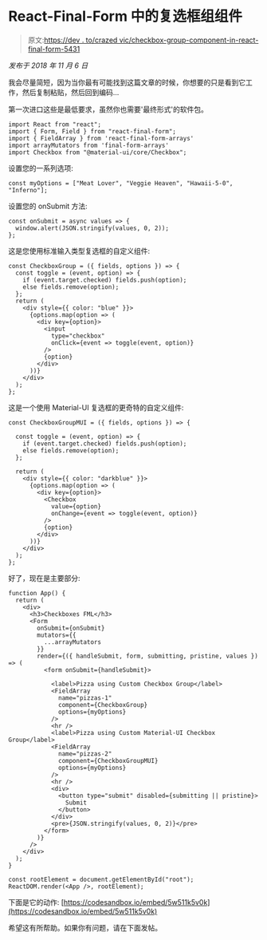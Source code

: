 # React-Final-Form 中的复选框组组件

> 原文:[https://dev . to/crazed vic/checkbox-group-component-in-react-final-form-5431](https://dev.to/crazedvic/checkbox-group-component-in-react-final-form-5431)

*发布于 2018 年 11 月 6 日*

我会尽量简短，因为当你最有可能找到这篇文章的时候，你想要的只是看到它工作，然后复制粘贴，然后回到编码...

第一次进口这些是最低要求，虽然你也需要'最终形式'的软件包。

```
import React from "react";
import { Form, Field } from "react-final-form";
import { FieldArray } from 'react-final-form-arrays'
import arrayMutators from 'final-form-arrays'
import Checkbox from "@material-ui/core/Checkbox"; 
```

设置您的一系列选项:

```
const myOptions = ["Meat Lover", "Veggie Heaven", "Hawaii-5-0", "Inferno"]; 
```

设置您的 onSubmit 方法:

```
const onSubmit = async values => {
  window.alert(JSON.stringify(values, 0, 2));
}; 
```

这是您使用标准输入类型复选框的自定义组件:

```
const CheckboxGroup = ({ fields, options }) => {
  const toggle = (event, option) => {
    if (event.target.checked) fields.push(option);
    else fields.remove(option);
  };
  return (
    <div style={{ color: "blue" }}>
      {options.map(option => (
        <div key={option}>
          <input
            type="checkbox"
            onClick={event => toggle(event, option)}
          />
          {option}
        </div>
      ))}
    </div>
  );
}; 
```

这是一个使用 Material-UI 复选框的更奇特的自定义组件:

```
const CheckboxGroupMUI = ({ fields, options }) => {

  const toggle = (event, option) => {
    if (event.target.checked) fields.push(option);
    else fields.remove(option);
  };

  return (
    <div style={{ color: "darkblue" }}>
      {options.map(option => (
        <div key={option}>
          <Checkbox
            value={option}
            onChange={event => toggle(event, option)}
          />
          {option}         
        </div>
      ))}
    </div>
  );
}; 
```

好了，现在是主要部分:

```
function App() {
  return (
    <div>
      <h3>Checkboxes FML</h3>     
      <Form
        onSubmit={onSubmit}
        mutators={{
          ...arrayMutators
        }}
        render={({ handleSubmit, form, submitting, pristine, values }) => (
          <form onSubmit={handleSubmit}>

            <label>Pizza using Custom Checkbox Group</label>
            <FieldArray
              name="pizzas-1"
              component={CheckboxGroup}
              options={myOptions}
            />
            <hr />
            <label>Pizza using Custom Material-UI Checkbox Group</label>
            <FieldArray
              name="pizzas-2"
              component={CheckboxGroupMUI}
              options={myOptions}
            />
            <hr />
            <div>
              <button type="submit" disabled={submitting || pristine}>
                Submit
              </button>
            </div>
            <pre>{JSON.stringify(values, 0, 2)}</pre>
          </form>
        )}
      />
    </div>
  );
}

const rootElement = document.getElementById("root");
ReactDOM.render(<App />, rootElement); 
```

下面是它的动作:
[https://codesandbox.io/embed/5w511k5v0k](https://codesandbox.io/embed/5w511k5v0k)

希望这有所帮助。如果你有问题，请在下面发帖。